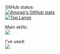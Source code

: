 GitHub status:<br>
[![Anurag's GitHub stats](https://github-readme-stats.vercel.app/api?username=kawauso-luv&hide_border=true&theme=tokyonight&hide_title=true)](https://github.com/anuraghzra/github-readme-stats)
<br>
[![Top Langs](https://github-readme-stats.vercel.app/api/top-langs/?username=kawauso-luv&hide_border=true&theme=tokyonight&hide_title=true&layout=compact&line_height=60)](https://github.com/anuraghazra/github-readme-stats)

Main skills:<br>
![](https://skillicons.dev/icons?&perline=10&i=ruby,html,css,discord,notion,github)

I've used:<br>
![](https://skillicons.dev/icons?&perline=10&i=unity,androidstudio,blender,bootstrap,c,cs,cpp,figma,gmail,heroku,ae,pr,ai,ps,instagram,java,js,jquery,kotlin,misskey,p5js,postgres,py,swift,twitter,visualstudio,vscode,docker,windows)

<!--
**kawauso-luv/kawauso-luv** is a ✨ _special_ ✨ repository because its `README.md` (this file) appears on your GitHub profile.

Here are some ideas to get you started:

- 🔭 I’m currently working on ...
- 🌱 I’m currently learning ...
- 👯 I’m looking to collaborate on ...
- 🤔 I’m looking for help with ...
- 💬 Ask me about ...
- 📫 How to reach me: ...
- 😄 Pronouns: ...
- ⚡ Fun fact: ...
-->
